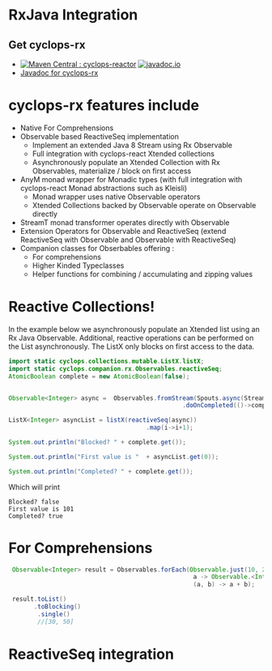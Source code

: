 # RxJava Integration


## Get cyclops-rx


* [![Maven Central : cyclops-reactor](https://maven-badges.herokuapp.com/maven-central/com.aol.cyclops/cyclops-rx/badge.svg)](https://maven-badges.herokuapp.com/maven-central/com.aol.cyclops/cyclops-rx)   [![javadoc.io](https://javadocio-badges.herokuapp.com/com.aol.cyclops/cyclops-rx/badge.svg)](https://javadocio-badges.herokuapp.com/com.aol.cyclops/cyclops-rx)
* [Javadoc for cyclops-rx](http://www.javadoc.io/doc/com.aol.cyclops/cyclops-rx)


# cyclops-rx features include

* Native For Comprehensions
* Observable based ReactiveSeq implementation
  * Implement an extended Java 8 Stream using Rx Observable
  * Full integration with cyclops-react Xtended collections
  * Asynchronously populate an Xtended Collection with Rx Observables, materialize / block on first access
* AnyM monad wrapper for Monadic types (with full integration with cyclops-react Monad abstractions such as Kleisli)
    * Monad wrapper uses native Observable operators
    * Xtended Collections backed by Observable operate on Observable directly
* StreamT monad transformer operates directly with Observable    
* Extension Operators for Observable and ReactiveSeq (extend ReactiveSeq with Observable and Observable with ReactiveSeq)
* Companion classes for Obserbables offering :
  * For comprehensions
  * Higher Kinded Typeclasses
  * Helper functions for combining / accumulating and zipping values
  

# Reactive Collections!

In the example below we asynchronously populate an Xtended list using an Rx Java Observable. Additional, reactive operations can be performed on the List asynchronously.
The ListX only blocks on first access to the data.

```java
import static cyclops.collections.mutable.ListX.listX;
import static cyclops.companion.rx.Observables.reactiveSeq;
AtomicBoolean complete = new AtomicBoolean(false);


Observable<Integer> async =  Observables.fromStream(Spouts.async(Stream.of(100,200,300), Executors.newFixedThreadPool(1)))
                                                .doOnCompleted(()->complete.set(true));

ListX<Integer> asyncList = listX(reactiveSeq(async))
                                      .map(i->i+1);

System.out.println("Blocked? " + complete.get());

System.out.println("First value is "  + asyncList.get(0));

System.out.println("Completed? " + complete.get());
```
Which will print

```
Blocked? false
First value is 101
Completed? true
```

# For Comprehensions

```java
 Observable<Integer> result = Observables.forEach(Observable.just(10, 20),
                                                   a -> Observable.<Integer> just(a + 10),
                                                   (a, b) -> a + b);

 result.toList()
       .toBlocking()
        .single()
        //[30, 50]

```

# ReactiveSeq integration